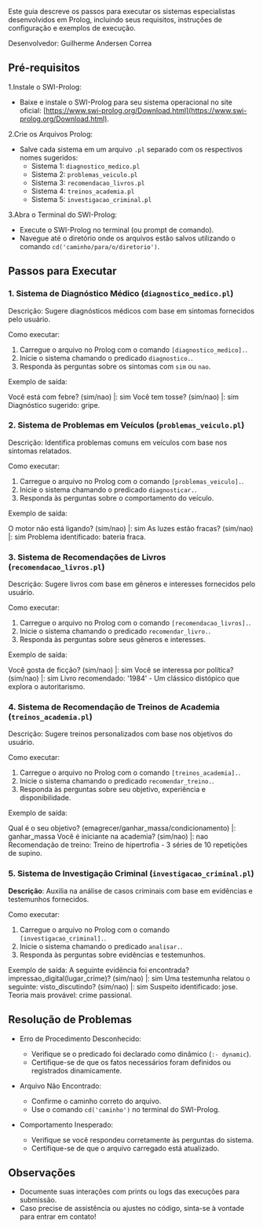 Este guia descreve os passos para executar os sistemas especialistas desenvolvidos em Prolog, incluindo seus requisitos, instruções de configuração e exemplos de execução.

Desenvolvedor: Guilherme Andersen Correa

## Pré-requisitos

1.Instale o SWI-Prolog:
   - Baixe e instale o SWI-Prolog para seu sistema operacional no site oficial: [https://www.swi-prolog.org/Download.html](https://www.swi-prolog.org/Download.html).

2.Crie os Arquivos Prolog:
   - Salve cada sistema em um arquivo `.pl` separado com os respectivos nomes sugeridos:
     - Sistema 1: `diagnostico_medico.pl`
     - Sistema 2: `problemas_veiculo.pl`
     - Sistema 3: `recomendacao_livros.pl`
     - Sistema 4: `treinos_academia.pl`
     - Sistema 5: `investigacao_criminal.pl`

3.Abra o Terminal do SWI-Prolog:
   - Execute o SWI-Prolog no terminal (ou prompt de comando).
   - Navegue até o diretório onde os arquivos estão salvos utilizando o comando `cd('caminho/para/o/diretorio')`.


## Passos para Executar

### 1. Sistema de Diagnóstico Médico (`diagnostico_medico.pl`)

Descrição: Sugere diagnósticos médicos com base em sintomas fornecidos pelo usuário.

Como executar:
1. Carregue o arquivo no Prolog com o comando `[diagnostico_medico].`.
2. Inicie o sistema chamando o predicado `diagnostico.`.
3. Responda às perguntas sobre os sintomas com `sim` ou `nao`.

Exemplo de saída:

Você está com febre? (sim/nao)
|: sim
Você tem tosse? (sim/nao)
|: sim
Diagnóstico sugerido: gripe.


### 2. Sistema de Problemas em Veículos (`problemas_veiculo.pl`)

Descrição: Identifica problemas comuns em veículos com base nos sintomas relatados.

Como executar:
1. Carregue o arquivo no Prolog com o comando `[problemas_veiculo].`.
2. Inicie o sistema chamando o predicado `diagnosticar.`.
3. Responda às perguntas sobre o comportamento do veículo.

Exemplo de saída:

O motor não está ligando? (sim/nao)
|: sim
As luzes estão fracas? (sim/nao)
|: sim
Problema identificado: bateria fraca.


### 3. Sistema de Recomendações de Livros (`recomendacao_livros.pl`)

Descrição: Sugere livros com base em gêneros e interesses fornecidos pelo usuário.

Como executar:
1. Carregue o arquivo no Prolog com o comando `[recomendacao_livros].`.
2. Inicie o sistema chamando o predicado `recomendar_livro.`.
3. Responda às perguntas sobre seus gêneros e interesses.

Exemplo de saída:

Você gosta de ficção? (sim/nao)
|: sim
Você se interessa por política? (sim/nao)
|: sim
Livro recomendado: '1984' - Um clássico distópico que explora o autoritarismo.




### 4. Sistema de Recomendação de Treinos de Academia (`treinos_academia.pl`)

Descrição: Sugere treinos personalizados com base nos objetivos do usuário.

Como executar:
1. Carregue o arquivo no Prolog com o comando `[treinos_academia].`.
2. Inicie o sistema chamando o predicado `recomendar_treino.`.
3. Responda às perguntas sobre seu objetivo, experiência e disponibilidade.

Exemplo de saída:

Qual é o seu objetivo? (emagrecer/ganhar_massa/condicionamento)
|: ganhar_massa
Você é iniciante na academia? (sim/nao)
|: nao
Recomendação de treino: Treino de hipertrofia - 3 séries de 10 repetições de supino.


### 5. Sistema de Investigação Criminal (`investigacao_criminal.pl`)

**Descrição**: Auxilia na análise de casos criminais com base em evidências e testemunhos fornecidos.

Como executar:
1. Carregue o arquivo no Prolog com o comando `[investigacao_criminal].`.
2. Inicie o sistema chamando o predicado `analisar.`.
3. Responda às perguntas sobre evidências e testemunhos.

Exemplo de saída:
A seguinte evidência foi encontrada? impressao_digital(lugar_crime)? (sim/nao)
|: sim
Uma testemunha relatou o seguinte: visto_discutindo? (sim/nao)
|: sim
Suspeito identificado: jose.
Teoria mais provável: crime passional.

## Resolução de Problemas

- Erro de Procedimento Desconhecido:
  - Verifique se o predicado foi declarado como dinâmico (`:- dynamic`).
  - Certifique-se de que os fatos necessários foram definidos ou registrados dinamicamente.

- Arquivo Não Encontrado:
  - Confirme o caminho correto do arquivo.
  - Use o comando `cd('caminho')` no terminal do SWI-Prolog.

- Comportamento Inesperado:
  - Verifique se você respondeu corretamente às perguntas do sistema.
  - Certifique-se de que o arquivo carregado está atualizado.



## Observações

- Documente suas interações com prints ou logs das execuções para submissão.
- Caso precise de assistência ou ajustes no código, sinta-se à vontade para entrar em contato!
